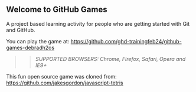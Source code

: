 ## Welcome to GitHub Games

A project based learning activity for people who are getting started with Git and GitHub.

You can play the game at: https://github.com/ghd-trainingfeb24/github-games-debradh2os

>> _*SUPPORTED BROWSERS*: Chrome, Firefox, Safari, Opera and IE9+_

This fun open source game was cloned from: https://github.com/jakesgordon/javascript-tetris
